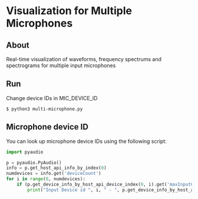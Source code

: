 # Visualization for Multiple Microphones

## About

Real-time visualization of waveforms, frequency spectrums and spectrograms for multiple input microphones

## Run

Change device IDs in MIC_DEVICE_ID

```
$ python3 multi-microphone.py
```

## Microphone device ID

You can look up microphone device IDs using the following script:

```python
import pyaudio

p = pyaudio.PyAudio()
info = p.get_host_api_info_by_index(0)
numdevices = info.get('deviceCount')
for i in range(0, numdevices):
    if (p.get_device_info_by_host_api_device_index(0, i).get('maxInputChannels')) > 0:
        print("Input Device id ", i, " - ", p.get_device_info_by_host_api_device_index(0, i).get('name'))
```

